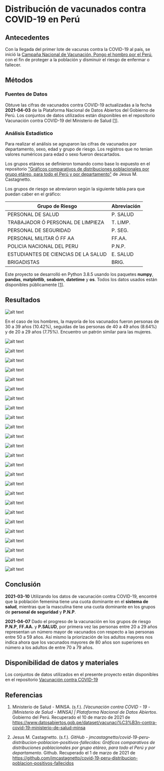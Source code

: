 # Distribución de vacunados contra COVID-19 en Perú

## Antecedentes

Con la llegada del primer lote de vacunas contra la COVID-19 al país, se inició la [Campaña Nacional de Vacunación, Pongo el hombro por el Perú](https://www.gob.pe/institucion/minsa/campa%C3%B1as/3451-campana-nacional-de-vacunacion-contra-la-covid-19 "Gobierno del Perú"), con el fin de proteger a la población y disminuir el riesgo de enfermar o fallecer.

## Métodos

### Fuentes de Datos

Obtuve las cifras de vacunados contra COVID-19 actualizadas a la fecha **2021-04-03** de la Plataforma Nacional de Datos Abiertos del Gobierno de Perú. Los conjuntos de datos utilizados están disponibles en el repositorio Vacunación contra COVID-19 del Ministerio de Salud [[1]].

### Análisis Estadístico

Para realizar el análisis se agruparon las cifras de vacunados por departamento, sexo, edad y grupo de riesgo. Los registros que no tenian valores numéricos para edad o sexo fueron descartados.

Los grupos etáreos se definieron tomando como base lo expuesto en el repositorio ["Gráficos comparativos de distribuciones poblacionales por grupo etáreo, para todo el Perú y por departamento"](https://github.com/jmcastagnetto/covid-19-peru-distribucion-poblacion-positivos-fallecidos) de Jesus M. Castagnetto.

Los grupos de riesgo se abreviaron según la siguiente tabla para que puedan caber en el gráfico:

Grupo de Riesgo | Abreviación
--- | --- 
PERSONAL DE SALUD | P. SALUD
TRABAJADOR Ó PERSONAL DE LIMPIEZA | T. LIMP.
PERSONAL DE SEGURIDAD | P. SEG.
PERSONAL MILITAR Ó FF AA | FF.AA.
POLICIA NACIONAL DEL PERU | P.N.P.
ESTUDIANTES DE CIENCIAS DE LA SALUD | E. SALUD
BRIGADISTAS | BRIG.

Este proyecto se desarrolló en Python 3.8.5 usando los paquetes **numpy**, **pandas**, **matplotlib**, **seaborn**, **datetime** y **os**. Todos los datos usados están disponibles públicamente [[1]].

## Resultados

![alt text](dist/20210406_PERÚ.png "PERÚ")

En el caso de los hombres, la mayoría de los vacunados fueron personas de 30 a 39 años (10.42%), seguidas de las personas de 40 a 49 años (8.64%) y de 20 a 29 años (7.75%). Encuentro un patrón similar para las mujeres.

![alt text](dist/20210406_AMAZONAS.png "AMAZONAS")

![alt text](dist/20210406_ANCASH.png "ANCASH")

![alt text](dist/20210406_APURIMAC.png "APURIMAC")

![alt text](dist/20210406_AREQUIPA.png "AREQUIPA")

![alt text](dist/20210406_AYACUCHO.png "AYACUCHO")

![alt text](dist/20210406_CAJAMARCA.png "CAJAMARCA")

![alt text](dist/20210406_CALLAO.png "CALLAO")

![alt text](dist/20210406_CUSCO.png "CUSCO")

![alt text](dist/20210406_HUANCAVELICA.png "HUANCAVELICA")

![alt text](dist/20210406_HUANUCO.png "HUANUCO")

![alt text](dist/20210406_ICA.png "ICA")

![alt text](dist/20210406_JUNIN.png "JUNIN")

![alt text](dist/20210406_LA_LIBERTAD.png "LA LIBERTAD")

![alt text](dist/20210406_LAMBAYEQUE.png "LAMBAYEQUE")

![alt text](dist/20210406_LIMA.png "LIMA")

![alt text](dist/20210406_LORETO.png "LORETO")

![alt text](dist/20210406_MADRE_DE_DIOS.png "MADRE DE DIOS")

![alt text](dist/20210406_MOQUEGUA.png "MOQUEGUA")

![alt text](dist/20210406_PASCO.png "PASCO")

![alt text](dist/20210406_PIURA.png "PIURA")

![alt text](dist/20210406_PUNO.png "PUNO")

![alt text](dist/20210406_SAN_MARTIN.png "SAN MARTIN")

![alt text](dist/20210406_TACNA.png "TACNA")

![alt text](dist/20210406_TUMBES.png "TUMBES")

![alt text](dist/20210406_UCAYALI.png "UCAYALI")

## Conclusión

**2021-03-10** Utilizando los datos de vacunación contra COVID-19, encontré que la población femenina tiene una cuota dominante en el **sistema de salud**, mientras que la masculina tiene una cuota dominante en los grupos de **personal de seguridad** y **P.N.P**.

**2021-04-07** Dado el progreso de la vacunación en los grupos de riesgo **P.N.P**, **FF.AA.** y **P.SALUD**, por primera vez las personas entre 20 a 29 años representan un número mayor de vacunados con respecto a las personas entre 50 a 59 años. Así mismo la priorización de los adultos mayores nos indica ahora que los vacunados mayores de 80 años son superiores en número a los adultos de entre 70 a 79 años.

## Disponibilidad de datos y materiales 

Los conjuntos de datos utilizados en el presente proyecto están disponibles en el repositorio [Vacunación contra COVID-19](https://www.datosabiertos.gob.pe/dataset/vacunaci%C3%B3n-contra-covid-19-ministerio-de-salud-minsa "[Ministerio de Salud - MINSA] | Plataforma Nacional de Datos Abiertos")

## Referencias

1. Ministerio de Salud - MINSA. (s.f.). _[Vacunación contra COVID - 19 - [Ministerio de Salud - MINSA] | Plataforma Nacional de Datos Abiertos_. Gobierno del Perú. Recuperado el 10 de marzo de 2021 de https://www.datosabiertos.gob.pe/dataset/vacunaci%C3%B3n-contra-covid-19-ministerio-de-salud-minsa

[1]: https://www.datosabiertos.gob.pe/dataset/vacunaci%C3%B3n-contra-covid-19-ministerio-de-salud-minsa

2. Jesus M. Castagnetto. (s.f.). _GitHub - jmcastagnetto/covid-19-peru-distribucion-poblacion-positivos-fallecidos: Gráficos comparativos de distribuciones poblacionales por grupo etáreo, para todo el Perú y por departamento_. Github. Recuperado el 1 de marzo de 2021 de https://github.com/jmcastagnetto/covid-19-peru-distribucion-poblacion-positivos-fallecidos   

